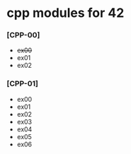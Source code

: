 # cpp modules for 42

### [CPP-00]
- ~~ex00~~
- ex01
- ex02

### [CPP-01]
- ex00
- ex01
- ex02
- ex03
- ex04
- ex05
- ex06
